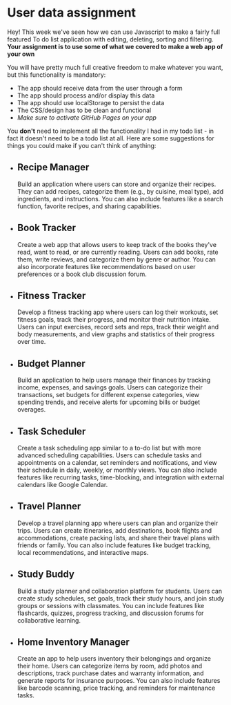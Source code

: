 # User data assignment

Hey! This week we've seen how we can use Javascript to make a fairly full featured To do list application with editing, deleting, sorting and filtering. **Your assignment is to use some of what we covered to make a web app of your own**

You will have pretty much full creative freedom to make whatever you want, but this functionality is mandatory:

- The app should receive data from the user through a form
- The app should process and/or display this data
- The app should use localStorage to persist the data
- The CSS/design has to be clean and functional
- _Make sure to activate GitHub Pages on your app_

You **don't** need to implement all the functionality I had in my todo list - in fact it doesn't need to be a todo list at all. Here are some suggestions for things you could make if you can't think of anything:

- ## Recipe Manager

  Build an application where users can store and organize their recipes. They can add recipes, categorize them (e.g., by cuisine, meal type), add ingredients, and instructions. You can also include features like a search function, favorite recipes, and sharing capabilities.

- ## Book Tracker

  Create a web app that allows users to keep track of the books they've read, want to read, or are currently reading. Users can add books, rate them, write reviews, and categorize them by genre or author. You can also incorporate features like recommendations based on user preferences or a book club discussion forum.

- ## Fitness Tracker

  Develop a fitness tracking app where users can log their workouts, set fitness goals, track their progress, and monitor their nutrition intake. Users can input exercises, record sets and reps, track their weight and body measurements, and view graphs and statistics of their progress over time.

- ## Budget Planner

  Build an application to help users manage their finances by tracking income, expenses, and savings goals. Users can categorize their transactions, set budgets for different expense categories, view spending trends, and receive alerts for upcoming bills or budget overages.

- ## Task Scheduler

  Create a task scheduling app similar to a to-do list but with more advanced scheduling capabilities. Users can schedule tasks and appointments on a calendar, set reminders and notifications, and view their schedule in daily, weekly, or monthly views. You can also include features like recurring tasks, time-blocking, and integration with external calendars like Google Calendar.

- ## Travel Planner

  Develop a travel planning app where users can plan and organize their trips. Users can create itineraries, add destinations, book flights and accommodations, create packing lists, and share their travel plans with friends or family. You can also include features like budget tracking, local recommendations, and interactive maps.

- ## Study Buddy

  Build a study planner and collaboration platform for students. Users can create study schedules, set goals, track their study hours, and join study groups or sessions with classmates. You can include features like flashcards, quizzes, progress tracking, and discussion forums for collaborative learning.

- ## Home Inventory Manager
  Create an app to help users inventory their belongings and organize their home. Users can categorize items by room, add photos and descriptions, track purchase dates and warranty information, and generate reports for insurance purposes. You can also include features like barcode scanning, price tracking, and reminders for maintenance tasks.
